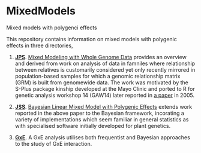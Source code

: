 # MixedModels

Mixed models with polygenci effects

This repository contains information on mixed models with polygenic effects in three directories,

1. **[JPS](JPS)**. [Mixed Modeling with Whole Genome Data](https://www.hindawi.com/journals/jps/2012/485174/)
provides an overview and derived from work on analysis of data in famniles where relationship between
relatives is customarily considered yet only recently mirrored in population-based samples for which a
genomic relationship matrix (GRM) is built from genomewide data. The work was motivated by the S-Plus package
kinship developed at the Mayo Clinic and ported to R for genetic analysis workshop 14 (GAW14) later reported
in [a paper](https://bmcgenet.biomedcentral.com/articles/10.1186/1471-2156-6-S1-S127) in 2005.

2. **[JSS](JSS)**. [Bayesian Linear Mixed Model with Polygenic Effects](https://www.jstatsoft.org/index)
extends work reported in the above paper to the Bayesian framework, incorating a variety of implementations
which seem familiar in general statistics as with specialised software initially developed for plant genetics.

3. **[GxE](GxE)**. A GxE analysis utilises both frequentist and Bayesian approaches to the study of GxE interaction.


